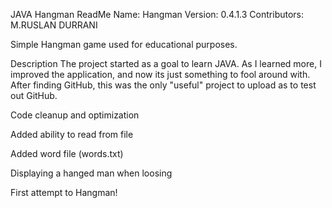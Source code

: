 JAVA Hangman ReadMe
Name: Hangman
Version: 0.4.1.3
Contributors: M.RUSLAN DURRANI

Simple Hangman game used for educational purposes.

Description
The project started as a goal to learn JAVA. As I learned more, I improved the application, and now its just something to fool around with. After finding GitHub, this was the only "useful" project to upload as to test out GitHub.



Code cleanup and optimization

Added ability to read from file

Added word file (words.txt)

Displaying a hanged man when loosing

First attempt to Hangman!
